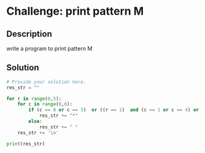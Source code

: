 # Challenge: print pattern M

## Description

write a program to print pattern M

## Solution

```python
# Provide your solution here.
res_str = ""

for r in range(0,5):
    for c in range(0,6):
        if (c == 0 or c == 5)  or ((r == 1)  and (c == 1 or c == 4) or (r == 2) and (c == 2 or c == 3)):
            res_str += "*"
        else:
            res_str += " "
    res_str += '\n'

print(res_str)
